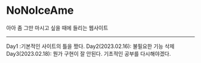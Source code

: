 # NoNoIceAme
 아아 좀 그만 마시고 싶을 때에 들리는 웹사이트
<hr>
Day1 :기본적인 사이트의 틀을 짰다. 
Day2(2023.02.16): 불필요한 기능 삭제
Day3(2023.02.18): 뭔가 구현이 잘 안된다. 기초적인 공부를 다시해야겠다.
